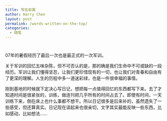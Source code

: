```yaml
---
title: 写在前面
author: Harry Chen
layout: post
permalink: /words-written-on-the-top/
categories:
  - 随笔
---
```

# 

07年的暑假经历了最后一次也是最正式的一次军训。

关于军训的回忆五味杂陈，但不可否认的是，那的确是我们生命中不可或缺的一段经历。军训让我们懂得坚忍，让我们更珍惜现有的一切，也让我们对青春和自由有了更深的理解。人生的历程中多一道迷彩绿，也是一件很幸福的事情。

刚到基地的时候就下定决心写日记，想把每一点值得回忆的东西都写下来。去了才知道时间是很紧张的，训练，做连刊把几乎所有的时间占去了。即使有时间，一天训练下来，倒在床上也什么事都不想干。所以日记很多是后来补的，虽然遗失了一些感受，但还算真实。日记现在读起来也很亲切，文字其实最能反映一些东西，比如感动，比如想法……